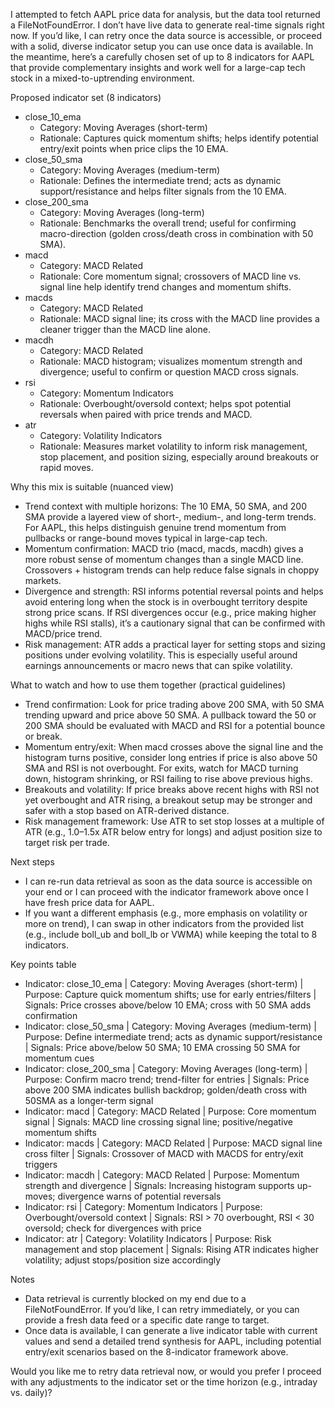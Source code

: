 I attempted to fetch AAPL price data for analysis, but the data tool returned a FileNotFoundError. I don’t have live data to generate real-time signals right now. If you’d like, I can retry once the data source is accessible, or proceed with a solid, diverse indicator setup you can use once data is available. In the meantime, here’s a carefully chosen set of up to 8 indicators for AAPL that provide complementary insights and work well for a large-cap tech stock in a mixed-to-uptrending environment.

Proposed indicator set (8 indicators)
- close_10_ema
  - Category: Moving Averages (short-term)
  - Rationale: Captures quick momentum shifts; helps identify potential entry/exit points when price clips the 10 EMA.
- close_50_sma
  - Category: Moving Averages (medium-term)
  - Rationale: Defines the intermediate trend; acts as dynamic support/resistance and helps filter signals from the 10 EMA.
- close_200_sma
  - Category: Moving Averages (long-term)
  - Rationale: Benchmarks the overall trend; useful for confirming macro-direction (golden cross/death cross in combination with 50 SMA).
- macd
  - Category: MACD Related
  - Rationale: Core momentum signal; crossovers of MACD line vs. signal line help identify trend changes and momentum shifts.
- macds
  - Category: MACD Related
  - Rationale: MACD signal line; its cross with the MACD line provides a cleaner trigger than the MACD line alone.
- macdh
  - Category: MACD Related
  - Rationale: MACD histogram; visualizes momentum strength and divergence; useful to confirm or question MACD cross signals.
- rsi
  - Category: Momentum Indicators
  - Rationale: Overbought/oversold context; helps spot potential reversals when paired with price trends and MACD.
- atr
  - Category: Volatility Indicators
  - Rationale: Measures market volatility to inform risk management, stop placement, and position sizing, especially around breakouts or rapid moves.

Why this mix is suitable (nuanced view)
- Trend context with multiple horizons: The 10 EMA, 50 SMA, and 200 SMA provide a layered view of short-, medium-, and long-term trends. For AAPL, this helps distinguish genuine trend momentum from pullbacks or range-bound moves typical in large-cap tech.
- Momentum confirmation: MACD trio (macd, macds, macdh) gives a more robust sense of momentum changes than a single MACD line. Crossovers + histogram trends can help reduce false signals in choppy markets.
- Divergence and strength: RSI informs potential reversal points and helps avoid entering long when the stock is in overbought territory despite strong price scans. If RSI divergences occur (e.g., price making higher highs while RSI stalls), it’s a cautionary signal that can be confirmed with MACD/price trend.
- Risk management: ATR adds a practical layer for setting stops and sizing positions under evolving volatility. This is especially useful around earnings announcements or macro news that can spike volatility.

What to watch and how to use them together (practical guidelines)
- Trend confirmation: Look for price trading above 200 SMA, with 50 SMA trending upward and price above 50 SMA. A pullback toward the 50 or 200 SMA should be evaluated with MACD and RSI for a potential bounce or break.
- Momentum entry/exit: When macd crosses above the signal line and the histogram turns positive, consider long entries if price is also above 50 SMA and RSI is not overbought. For exits, watch for MACD turning down, histogram shrinking, or RSI failing to rise above previous highs.
- Breakouts and volatility: If price breaks above recent highs with RSI not yet overbought and ATR rising, a breakout setup may be stronger and safer with a stop based on ATR-derived distance.
- Risk management framework: Use ATR to set stop losses at a multiple of ATR (e.g., 1.0–1.5x ATR below entry for longs) and adjust position size to target risk per trade.

Next steps
- I can re-run data retrieval as soon as the data source is accessible on your end or I can proceed with the indicator framework above once I have fresh price data for AAPL.
- If you want a different emphasis (e.g., more emphasis on volatility or more on trend), I can swap in other indicators from the provided list (e.g., include boll_ub and boll_lb or VWMA) while keeping the total to 8 indicators.

Key points table
- Indicator: close_10_ema | Category: Moving Averages (short-term) | Purpose: Capture quick momentum shifts; use for early entries/filters | Signals: Price crosses above/below 10 EMA; cross with 50 SMA adds confirmation
- Indicator: close_50_sma | Category: Moving Averages (medium-term) | Purpose: Define intermediate trend; acts as dynamic support/resistance | Signals: Price above/below 50 SMA; 10 EMA crossing 50 SMA for momentum cues
- Indicator: close_200_sma | Category: Moving Averages (long-term) | Purpose: Confirm macro trend; trend-filter for entries | Signals: Price above 200 SMA indicates bullish backdrop; golden/death cross with 50SMA as a longer-term signal
- Indicator: macd | Category: MACD Related | Purpose: Core momentum signal | Signals: MACD line crossing signal line; positive/negative momentum shifts
- Indicator: macds | Category: MACD Related | Purpose: MACD signal line cross filter | Signals: Crossover of MACD with MACDS for entry/exit triggers
- Indicator: macdh | Category: MACD Related | Purpose: Momentum strength and divergence | Signals: Increasing histogram supports up-moves; divergence warns of potential reversals
- Indicator: rsi | Category: Momentum Indicators | Purpose: Overbought/oversold context | Signals: RSI > 70 overbought, RSI < 30 oversold; check for divergences with price
- Indicator: atr | Category: Volatility Indicators | Purpose: Risk management and stop placement | Signals: Rising ATR indicates higher volatility; adjust stops/position size accordingly

Notes
- Data retrieval is currently blocked on my end due to a FileNotFoundError. If you’d like, I can retry immediately, or you can provide a fresh data feed or a specific date range to target.
- Once data is available, I can generate a live indicator table with current values and send a detailed trend synthesis for AAPL, including potential entry/exit scenarios based on the 8-indicator framework above.

Would you like me to retry data retrieval now, or would you prefer I proceed with any adjustments to the indicator set or the time horizon (e.g., intraday vs. daily)?
